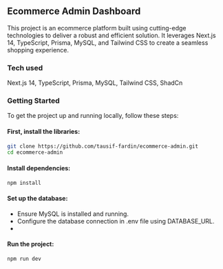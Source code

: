 ## Ecommerce Admin Dashboard

This project is an ecommerce platform built using cutting-edge technologies to deliver a robust and efficient solution. It leverages Next.js 14, TypeScript, Prisma, MySQL, and Tailwind CSS to create a seamless shopping experience.


### Tech used

Next.js 14, TypeScript, Prisma, MySQL, Tailwind CSS, ShadCn

### Getting Started

To get the project up and running locally, follow these steps:

#### First, install the libraries:
```bash
git clone https://github.com/tausif-fardin/ecommerce-admin.git
cd ecommerce-admin
```
#### Install dependencies:
```bash
npm install
```
#### Set up the database:
- Ensure MySQL is installed and running.
- Configure the database connection in .env file using DATABASE_URL.
- 
#### Run the project:
```bash
npm run dev
```
